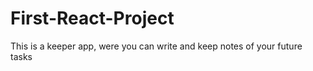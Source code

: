# First-React-Project

This is a keeper app, were you can write and keep notes of your future tasks
